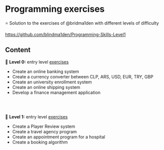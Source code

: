 # Programming exercises

⭐ Solution to the exercises of @bridma1den with different levels of difficulty

https://github.com/blindma1den/Programming-Skills-Level1

## Content

🍄 **Level 0:** entry level [exercises](https://github.com/blindma1den/Programming-Skills-Level0)
- Create an online banking system
- Create a currency converter between CLP, ARS, USD, EUR, TRY, GBP
- Create an university enrollment system 
- Create an online shipping system 
- Develop a finance management application
<br/>
<br/>

🍄 **Level 1:** entry level [exercises](https://github.com/blindma1den/Programming-Skills-Level1)
- Create a Player Review system
- Create a travel agency program
- Create an appointment program for a hospital
- Create a booking algorithm